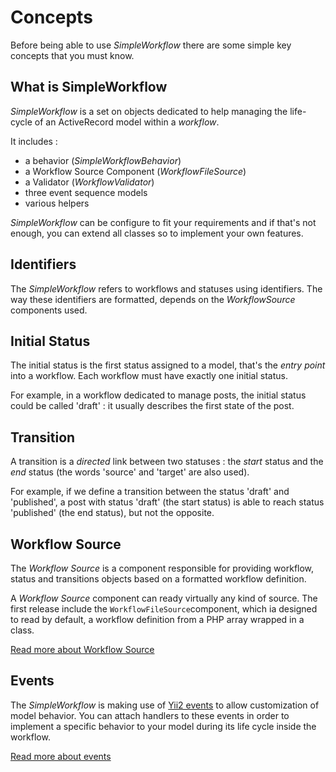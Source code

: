 # Concepts

Before being able to use *SimpleWorkflow* there are some simple key concepts that you must know.

## What is SimpleWorkflow

*SimpleWorkflow* is a set on objects dedicated to help managing the life-cycle of an ActiveRecord
model within a *workflow*.

It includes :

- a behavior (*SimpleWorkflowBehavior*)
- a Workflow Source Component (*WorkflowFileSource*)
- a Validator (*WorkflowValidator*)
- three event sequence models
- various helpers

*SimpleWorkflow* can be configure to fit your requirements and if that's not enough, you can extend all classes so to implement your own features.

## Identifiers

The *SimpleWorkflow* refers to workflows and statuses using identifiers. The way these identifiers are formatted, depends
on the *WorkflowSource* components used.

## Initial Status

The initial status is the first status assigned to a model, that's the *entry point* into a workflow. Each
workflow must have exactly one initial status.

For example, in a workflow dedicated to manage posts, the initial status could be called 'draft' : it usually
describes the first state of the post.


## Transition

A transition is a *directed* link between two statuses : the *start* status and the *end* status (the words
'source' and 'target' are also used).

For example, if we define a transition between the status 'draft' and 'published', a post with status 'draft' (the start status) is able to
reach status 'published' (the end status), but not the opposite.

## Workflow Source

The *Workflow Source* is a component responsible for providing workflow, status and transitions objects based on a formatted workflow definition.

A *Workflow Source* component can ready virtually any kind of source. The first release include the `WorkflowFileSource`component, which
ia designed to read by default, a workflow definition from a PHP array wrapped in a class.

[Read more about Workflow Source](concept-source.md)

## Events

The *SimpleWorkflow* is making use of [Yii2 events](http://www.yiiframework.com/doc-2.0/guide-concept-events.html) to allow customization
of model behavior. You can attach handlers to these events in order to implement a specific behavior to your model during its life cycle
inside the workflow.

[Read more about events](concept-events.md)
